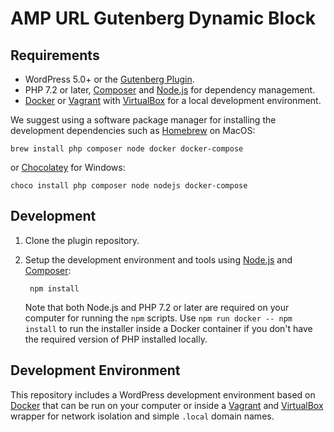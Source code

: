 # AMP URL Gutenberg Dynamic Block


## Requirements

- WordPress 5.0+ or the [Gutenberg Plugin](https://wordpress.org/plugins/gutenberg/).
- PHP 7.2 or later, [Composer](https://getcomposer.org) and [Node.js](https://nodejs.org) for dependency management.
- [Docker](https://docs.docker.com/install/) or [Vagrant](https://www.vagrantup.com) with [VirtualBox](https://www.virtualbox.org) for a local development environment.

We suggest using a software package manager for installing the development dependencies such as [Homebrew](https://brew.sh) on MacOS:

	brew install php composer node docker docker-compose

or [Chocolatey](https://chocolatey.org) for Windows:

	choco install php composer node nodejs docker-compose


## Development

1. Clone the plugin repository.

2. Setup the development environment and tools using [Node.js](https://nodejs.org) and [Composer](https://getcomposer.org):

		npm install

	Note that both Node.js and PHP 7.2 or later are required on your computer for running the `npm` scripts. Use `npm run docker -- npm install` to run the installer inside a Docker container if you don't have the required version of PHP installed locally.

## Development Environment

This repository includes a WordPress development environment based on [Docker](https://docs.docker.com/install/) that can be run on your computer or inside a [Vagrant](https://www.vagrantup.com/) and [VirtualBox](https://www.virtualbox.org/) wrapper for network isolation and simple `.local` domain names.
